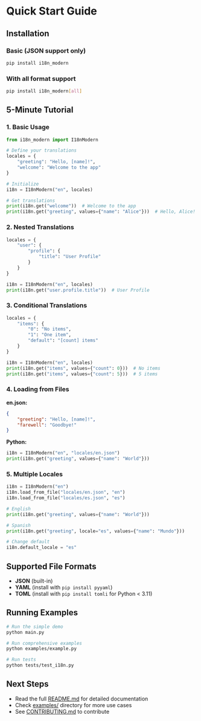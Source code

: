 # Quick Start Guide

## Installation

### Basic (JSON support only)
```bash
pip install i18n_modern
```

### With all format support
```bash
pip install i18n_modern[all]
```

## 5-Minute Tutorial

### 1. Basic Usage

```python
from i18n_modern import I18nModern

# Define your translations
locales = {
    "greeting": "Hello, [name]!",
    "welcome": "Welcome to the app"
}

# Initialize
i18n = I18nModern("en", locales)

# Get translations
print(i18n.get("welcome"))  # Welcome to the app
print(i18n.get("greeting", values={"name": "Alice"}))  # Hello, Alice!
```

### 2. Nested Translations

```python
locales = {
    "user": {
        "profile": {
            "title": "User Profile"
        }
    }
}

i18n = I18nModern("en", locales)
print(i18n.get("user.profile.title"))  # User Profile
```

### 3. Conditional Translations

```python
locales = {
    "items": {
        "0": "No items",
        "1": "One item",
        "default": "[count] items"
    }
}

i18n = I18nModern("en", locales)
print(i18n.get("items", values={"count": 0}))  # No items
print(i18n.get("items", values={"count": 5}))  # 5 items
```

### 4. Loading from Files

**en.json:**
```json
{
    "greeting": "Hello, [name]!",
    "farewell": "Goodbye!"
}
```

**Python:**
```python
i18n = I18nModern("en", "locales/en.json")
print(i18n.get("greeting", values={"name": "World"}))
```

### 5. Multiple Locales

```python
i18n = I18nModern("en")
i18n.load_from_file("locales/en.json", "en")
i18n.load_from_file("locales/es.json", "es")

# English
print(i18n.get("greeting", values={"name": "World"}))

# Spanish
print(i18n.get("greeting", locale="es", values={"name": "Mundo"}))

# Change default
i18n.default_locale = "es"
```

## Supported File Formats

- **JSON** (built-in)
- **YAML** (install with `pip install pyyaml`)
- **TOML** (install with `pip install tomli` for Python < 3.11)

## Running Examples

```bash
# Run the simple demo
python main.py

# Run comprehensive examples
python examples/example.py

# Run tests
python tests/test_i18n.py
```

## Next Steps

- Read the full [README.md](README.md) for detailed documentation
- Check [examples/](examples/) directory for more use cases
- See [CONTRIBUTING.md](CONTRIBUTING.md) to contribute
